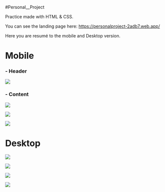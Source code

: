 #Personal__Project

<p>
	Practice made with HTML & CSS. 

You can see the landing page here: https://personalproject-2adb7.web.app/
</p>

Here you are resumé to the mobile and Desktop version.

<h1>
	Mobile
</h1>

<h3>
	- Header
</h3>

![](https://i.postimg.cc/jdFHtMNx/mobile.png)

<h3>
	- Content
</h3>

![](https://i.postimg.cc/qvGCgQ66/mobile-2.png)

![](https://i.postimg.cc/XJtrtzmm/mobile-3.png)

![](https://i.postimg.cc/MK7nrtD3/mobile-4.png)

<h1>
	Desktop
</h1>

![](https://i.postimg.cc/BvK9M75X/mobile-5.png)

![](https://i.postimg.cc/9F86VHJD/mobile-6.png)

![](https://i.postimg.cc/ydjfP0GD/mobile-7.png)

![](https://i.postimg.cc/XqXgkmFP/mobile-8.png)











